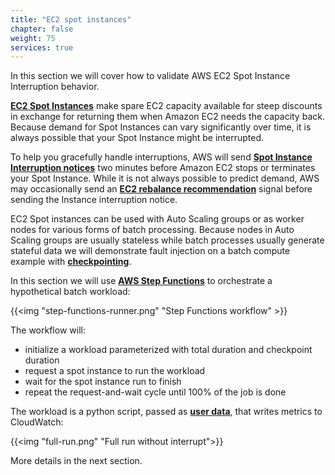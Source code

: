 ```yaml
---
title: "EC2 spot instances"
chapter: false
weight: 75
services: true
---
```


In this section we will cover how to validate AWS EC2 Spot Instance Interruption behavior.

[**EC2 Spot Instances**](https://docs.aws.amazon.com/AWSEC2/latest/UserGuide/using-spot-instances.html) make spare EC2 capacity available for steep discounts in exchange for returning them when Amazon EC2 needs the capacity back. Because demand for Spot Instances can vary significantly over time, it is always possible that your Spot Instance might be interrupted. 

To help you gracefully handle interruptions, AWS will send [**Spot Instance Interruption notices**](https://docs.aws.amazon.com/AWSEC2/latest/UserGuide/spot-interruptions.html#spot-instance-termination-notices) two minutes before Amazon EC2 stops or terminates your Spot Instance. While it is not always possible to predict demand, AWS may occasionally send an [**EC2 rebalance recommendation**](https://docs.aws.amazon.com/AWSEC2/latest/UserGuide/rebalance-recommendations.html) signal before sending the Instance interruption notice.

EC2 Spot instances can be used with Auto Scaling groups or as worker nodes for various forms of batch processing. Because nodes in Auto Scaling groups are usually stateless while batch processes usually generate stateful data we will demonstrate fault injection on a batch compute example with [**checkpointing**](https://en.wikipedia.org/wiki/Application_checkpointing).  

In this section we will use [**AWS Step Functions**](https://docs.aws.amazon.com/step-functions/latest/dg/welcome.html) to orchestrate a hypothetical batch workload:

{{<img "step-functions-runner.png" "Step Functions workflow" >}}

The workflow will:

* initialize a workload parameterized with total duration and checkpoint duration
* request a spot instance to run the workload
* wait for the spot instance run to finish
* repeat the request-and-wait cycle until 100% of the job is done

The workload is a python script, passed as [**user data**](https://docs.aws.amazon.com/AWSEC2/latest/UserGuide/user-data.html), that writes metrics to CloudWatch:

{{<img "full-run.png" "Full run without interrupt">}}

More details in the next section.

